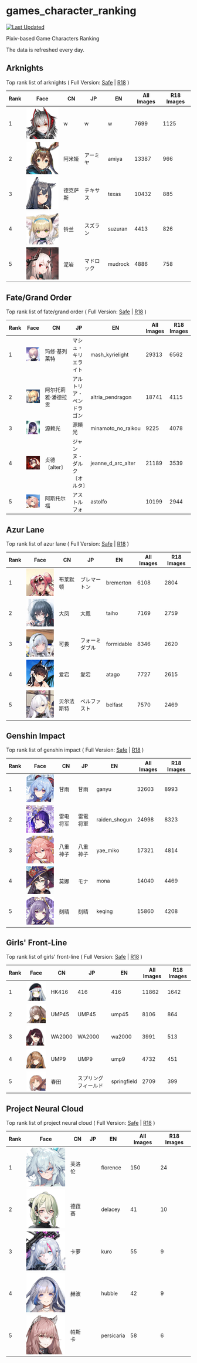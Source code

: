 # games_character_ranking

[![Last Updated](https://img.shields.io/endpoint?url=https://gist.githubusercontent.com/narugo1992/254442dea2e77cf46366df97f499242f/raw/data_last_update.json)](https://huggingface.co/datasets/deepghs/game_characters)

Pixiv-based Game Characters Ranking

The data is refreshed every day.

## Arknights

Top rank list of arknights ( Full Version: [Safe](https://github.com/narugo1992/games_character_ranking/tree/arknights_safe) | [R18](https://github.com/narugo1992/games_character_ranking/tree/arknights_r18) )

|   Rank | Face                                  | CN   | JP    | EN      |   All Images |   R18 Images |
|--------|---------------------------------------|------|-------|---------|--------------|--------------|
|      1 | ![w](./images/logo_w.png)             | w    | w     | w       |         7699 |         1125 |
|      2 | ![amiya](./images/logo_amiya.png)     | 阿米娅  | アーミヤ  | amiya   |        13387 |          966 |
|      3 | ![texas](./images/logo_texas.png)     | 德克萨斯 | テキサス  | texas   |        10432 |          885 |
|      4 | ![suzuran](./images/logo_suzuran.png) | 铃兰   | スズラン  | suzuran |         4413 |          826 |
|      5 | ![mudrock](./images/logo_mudrock.png) | 泥岩   | マドロック | mudrock |         4886 |          758 |

## Fate/Grand Order

Top rank list of fate/grand order ( Full Version: [Safe](https://github.com/narugo1992/games_character_ranking/tree/fgo_safe) | [R18](https://github.com/narugo1992/games_character_ranking/tree/fgo_r18) )

|   Rank | Face                                                        | CN         | JP            | EN                 |   All Images |   R18 Images |
|--------|-------------------------------------------------------------|------------|---------------|--------------------|--------------|--------------|
|      1 | ![mash_kyrielight](./images/logo_mash_kyrielight.png)       | 玛修·基列莱特    | マシュ・キリエライト    | mash_kyrielight    |        29313 |         6562 |
|      2 | ![altria_pendragon](./images/logo_altria_pendragon.png)     | 阿尔托莉雅·潘德拉贡 | アルトリア・ペンドラゴン  | altria_pendragon   |        18741 |         4115 |
|      3 | ![minamoto_no_raikou](./images/logo_minamoto_no_raikou.png) | 源赖光        | 源頼光           | minamoto_no_raikou |         9225 |         4078 |
|      4 | ![jeanne_d_arc_alter](./images/logo_jeanne_d_arc_alter.png) | 贞德〔alter〕  | ジャンヌ・ダルク〔オルタ〕 | jeanne_d_arc_alter |        21189 |         3539 |
|      5 | ![astolfo](./images/logo_astolfo.png)                       | 阿斯托尔福      | アストルフォ        | astolfo            |        10199 |         2944 |

## Azur Lane

Top rank list of azur lane ( Full Version: [Safe](https://github.com/narugo1992/games_character_ranking/tree/azurlane_safe) | [R18](https://github.com/narugo1992/games_character_ranking/tree/azurlane_r18) )

|   Rank | Face                                        | CN    | JP      | EN         |   All Images |   R18 Images |
|--------|---------------------------------------------|-------|---------|------------|--------------|--------------|
|      1 | ![bremerton](./images/logo_bremerton.png)   | 布莱默顿  | ブレマートン  | bremerton  |         6108 |         2804 |
|      2 | ![taiho](./images/logo_taiho.png)           | 大凤    | 大鳳      | taiho      |         7169 |         2759 |
|      3 | ![formidable](./images/logo_formidable.png) | 可畏    | フォーミダブル | formidable |         8346 |         2620 |
|      4 | ![atago](./images/logo_atago.png)           | 爱宕    | 愛宕      | atago      |         7727 |         2615 |
|      5 | ![belfast](./images/logo_belfast.png)       | 贝尔法斯特 | ベルファスト  | belfast    |         7570 |         2469 |

## Genshin Impact

Top rank list of genshin impact ( Full Version: [Safe](https://github.com/narugo1992/games_character_ranking/tree/genshin_safe) | [R18](https://github.com/narugo1992/games_character_ranking/tree/genshin_r18) )

|   Rank | Face                                              | CN   | JP   | EN            |   All Images |   R18 Images |
|--------|---------------------------------------------------|------|------|---------------|--------------|--------------|
|      1 | ![ganyu](./images/logo_ganyu.png)                 | 甘雨   | 甘雨   | ganyu         |        32603 |         8993 |
|      2 | ![raiden_shogun](./images/logo_raiden_shogun.png) | 雷电将军 | 雷電将軍 | raiden_shogun |        24998 |         8323 |
|      3 | ![yae_miko](./images/logo_yae_miko.png)           | 八重神子 | 八重神子 | yae_miko      |        17321 |         4814 |
|      4 | ![mona](./images/logo_mona.png)                   | 莫娜   | モナ   | mona          |        14040 |         4469 |
|      5 | ![keqing](./images/logo_keqing.png)               | 刻晴   | 刻晴   | keqing        |        15860 |         4208 |

## Girls' Front-Line

Top rank list of girls' front-line ( Full Version: [Safe](https://github.com/narugo1992/games_character_ranking/tree/girlsfrontline_safe) | [R18](https://github.com/narugo1992/games_character_ranking/tree/girlsfrontline_r18) )

|   Rank | Face                                          | CN     | JP         | EN          |   All Images |   R18 Images |
|--------|-----------------------------------------------|--------|------------|-------------|--------------|--------------|
|      1 | ![416](./images/logo_416.png)                 | HK416  | 416        | 416         |        11862 |         1642 |
|      2 | ![ump45](./images/logo_ump45.png)             | UMP45  | UMP45      | ump45       |         8106 |          864 |
|      3 | ![wa2000](./images/logo_wa2000.png)           | WA2000 | WA2000     | wa2000      |         3991 |          513 |
|      4 | ![ump9](./images/logo_ump9.png)               | UMP9   | UMP9       | ump9        |         4732 |          451 |
|      5 | ![springfield](./images/logo_springfield.png) | 春田     | スプリングフィールド | springfield |         2709 |          399 |

## Project Neural Cloud

Top rank list of project neural cloud ( Full Version: [Safe](https://github.com/narugo1992/games_character_ranking/tree/neuralcloud_safe) | [R18](https://github.com/narugo1992/games_character_ranking/tree/neuralcloud_r18) )

|   Rank | Face                                        | CN   | JP   | EN         |   All Images |   R18 Images |
|--------|---------------------------------------------|------|------|------------|--------------|--------------|
|      1 | ![florence](./images/logo_florence.png)     | 芙洛伦  |      | florence   |          150 |           24 |
|      2 | ![delacey](./images/logo_delacey.png)       | 德菈赛  |      | delacey    |           41 |           10 |
|      3 | ![kuro](./images/logo_kuro.png)             | 卡萝   |      | kuro       |           55 |            9 |
|      4 | ![hubble](./images/logo_hubble.png)         | 赫波   |      | hubble     |           42 |            9 |
|      5 | ![persicaria](./images/logo_persicaria.png) | 帕斯卡  |      | persicaria |           58 |            6 |

